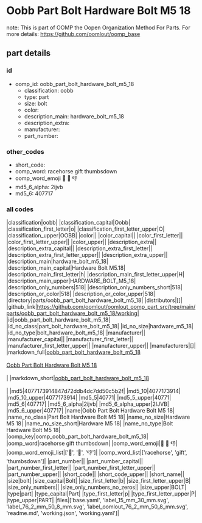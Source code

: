 # Oobb Part Bolt Hardware Bolt M5 18  

note: This is part of OOMP the Oopen Organization Method For Parts. For more details: https://github.com/oomlout/oomp_base

##  part details





### id
* oomp_id: oobb_part_bolt_hardware_bolt_m5_18
  * classification: oobb
  * type: part
  * size: bolt
  * color: 
  * description_main: hardware_bolt_m5_18
  * description_extra: 
  * manufacturer: 
  * part_number: 

### other_codes
* short_code: 
* oomp_word: racehorse gift thumbsdown
* oomp_word_emoji :racehorse: :gift: :thumbsdown:
* md5_6_alpha: 2ijvb
* md5_6: 407717

### all codes 
|classification|oobb|
|classification_capital|Oobb|
|classification_first_letter|o|
|classification_first_letter_upper|O|
|classification_upper|OOBB|
|color||
|color_capital||
|color_first_letter||
|color_first_letter_upper||
|color_upper||
|description_extra||
|description_extra_capital||
|description_extra_first_letter||
|description_extra_first_letter_upper||
|description_extra_upper||
|description_main|hardware_bolt_m5_18|
|description_main_capital|Hardware Bolt M5.18|
|description_main_first_letter|h|
|description_main_first_letter_upper|H|
|description_main_upper|HARDWARE_BOLT_M5_18|
|description_only_numbers|518|
|description_only_numbers_short|518|
|description_or_color|518|
|description_or_color_upper|518|
|directory|parts/oobb_part_bolt_hardware_bolt_m5_18|
|distributors|[]|
|github_link|https://github.com/oomlout/oomlout_oomp_part_src/tree/main/parts/oobb_part_bolt_hardware_bolt_m5_18/working|
|id|oobb_part_bolt_hardware_bolt_m5_18|
|id_no_class|part_bolt_hardware_bolt_m5_18|
|id_no_size|hardware_m5_18|
|id_no_type|bolt_hardware_bolt_m5_18|
|manufacturer||
|manufacturer_capital||
|manufacturer_first_letter||
|manufacturer_first_letter_upper||
|manufacturer_upper||
|manufacturers|[]|
|markdown_full|[oobb_part_bolt_hardware_bolt_m5_18](https://github.com/oomlout/oomlout_oomp_part_src/tree/main/parts/oobb_part_bolt_hardware_bolt_m5_18/working)<br>[](https://github.com/oomlout/oomlout_oomp_part_src/tree/main/parts/oobb_part_bolt_hardware_bolt_m5_18/working)<br>[Oobb Part Bolt Hardware Bolt M5 18](https://github.com/oomlout/oomlout_oomp_part_src/tree/main/parts/oobb_part_bolt_hardware_bolt_m5_18/working)<br><br>|
|markdown_short|[oobb_part_bolt_hardware_bolt_m5_18](https://github.com/oomlout/oomlout_oomp_part_src/tree/main/parts/oobb_part_bolt_hardware_bolt_m5_18/working)<br><br>|
|md5|4077173914847d72ddb4dc7dd50c5b2f|
|md5_10|4077173914|
|md5_10_upper|4077173914|
|md5_5|40771|
|md5_5_upper|40771|
|md5_6|407717|
|md5_6_alpha|2ijvb|
|md5_6_alpha_upper|2IJVB|
|md5_6_upper|407717|
|name|Oobb Part Bolt Hardware Bolt M5 18|
|name_no_class|Part Bolt Hardware Bolt M5 18|
|name_no_size|Hardware M5 18|
|name_no_size_short|Hardware M5 18|
|name_no_type|Bolt Hardware Bolt M5 18|
|oomp_key|oomp_oobb_part_bolt_hardware_bolt_m5_18|
|oomp_word|racehorse gift thumbsdown|
|oomp_word_emoji|:racehorse: :gift: :thumbsdown:|
|oomp_word_emoji_list|[':racehorse:', ':gift:', ':thumbsdown:']|
|oomp_word_list|['racehorse', 'gift', 'thumbsdown']|
|part_number||
|part_number_capital||
|part_number_first_letter||
|part_number_first_letter_upper||
|part_number_upper||
|short_code||
|short_code_upper||
|short_name||
|size|bolt|
|size_capital|Bolt|
|size_first_letter|b|
|size_first_letter_upper|B|
|size_only_numbers||
|size_only_numbers_no_zeros||
|size_upper|BOLT|
|type|part|
|type_capital|Part|
|type_first_letter|p|
|type_first_letter_upper|P|
|type_upper|PART|
|files|['base.yaml', 'label_15_mm_30_mm.svg', 'label_76_2_mm_50_8_mm.svg', 'label_oomlout_76_2_mm_50_8_mm.svg', 'readme.md', 'working.json', 'working.yaml']|
